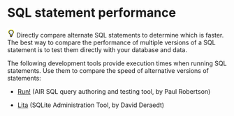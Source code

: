 # SQL statement performance

![](../img/tip_help.png) Directly compare alternate SQL statements to determine
which is faster. The best way to compare the performance of multiple versions of
a SQL statement is to test them directly with your database and data.

The following development tools provide execution times when running SQL
statements. Use them to compare the speed of alternative versions of statements:

- [Run!](https://web.archive.org/web/20150814070531/http://probertson.com/projects/run-air-sqlite-query-testing-tool/)
  (AIR SQL query authoring and testing tool, by Paul Robertson)

- [Lita](https://github.com/davidderaedt/Lita) (SQLite Administration Tool, by
  David Deraedt)
